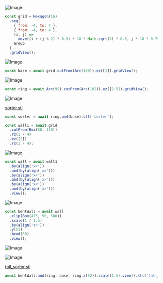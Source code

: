 ![Image](lego_sorter.md.grid.png)

```JavaScript
const grid = Hexagon(16)
  .seq(
    { from: -4, to: 4 },
    { from: -4, to: 4 },
    (i, j) =>
      move((i + (j % 2) * 0.5) * 18 * Math.sqrt(3) * 0.5, j * 18 * 0.75),
    Group
  )
  .gridView();
```

![Image](lego_sorter.md.base.png)

```JavaScript
const base = await grid.cutFrom(Arc(100)).ez([1]).gridView();
```

![Image](lego_sorter.md.ring.png)

```JavaScript
const ring = await Arc(99).cutFrom(Arc(102)).ez([2.5]).gridView();
```

![Image](lego_sorter.md.sorter_sorter.png)

[sorter.stl](lego_sorter.sorter.stl)

```JavaScript
const sorter = await ring.and(base).stl('sorter');
```

```JavaScript
const wall1 = await grid
  .cutFrom(Box(80, 110))
  .rz(1 / 4)
  .ez([2])
  .rx(1 / 4);
```

![Image](lego_sorter.md.wall.png)

```JavaScript
const wall = await wall1
  .by(align('x<'))
  .and(by(align('x>')))
  .by(align('x<'))
  .and(by(align('x>')))
  .by(align('x<'))
  .and(by(align('x>')))
  .view();
```

![Image](lego_sorter.md.bentWall.png)

```JavaScript
const bentWall = await wall
  .clip(Box(475, 50, 500))
  .scale(1 / 1.5)
  .by(align('z>'))
  .y(51)
  .bend(50)
  .view();
```

![Image](lego_sorter.md.$1.png)

![Image](lego_sorter.md.$1_tall_sorter.png)

[tall_sorter.stl](lego_sorter.tall_sorter.stl)

```JavaScript
await bentWall.and(ring, base, ring.z(52)).scale(1.5).view().stl('tall_sorter');
```

